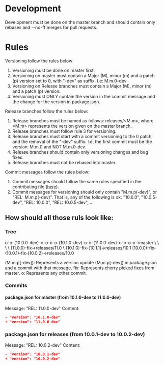 # Development

Development must be done on the master branch and should contain only rebases and --no-ff merges for pull requests.

# Rules

Versioning follow the rules below:
1. Versioning must be done on master first.
2. Versioning on master must contain a Major (M), minor (m) and a patch (p) version set to 0, with "-dev" as suffix. I.e: M.m.0-dev
3. Versioning on Release branches must contain a Major (M), minor (m) and a patch (p) version.
4. Versioning must ONLY contain the version in the commit message and the change for the version in package.json.

Release branches follow the rules below:
1. Release branches must be named as follows: releases/<M.m>, where <M.m> represents the version given on the master branch.
2. Release branches must follow rule 3 for versioning.
3. Release branches must start with a commit versioning to the 0 patch, and the removal of the "-dev" suffix. I.e, the first commit must be the version: M.m.0 and NOT M.m.0-dev.
4. Release branches should contain only versioning changes and bug fixes.
5. Release branches must not be rebased into master.

Commit messages follow the rules below:
1. Commit messages should follow the same rules specified in the contributing file ([here](./CONTRIBUTING.md#Commit-messages)).
2. Commit messages for versioning should only contain "M.m.p(-dev)", or "REL: M.m.p(-dev)". That is, any of the following is ok: "10.0.0", "10.0.5-dev", "REL: 10.0.0", "REL: 10.0.5-dev", ...

## How should all those ruls look like:

### Tree
o-o-(10.0.0-dev)-o-o-o-o-(10.1.0-dev)-o-o-(11.0.0-dev)-o-o-o-o->master
       \			  \			 \
        \			   \ 	      (11.0.0)-fix->releases/11.0
         \				(10.1.0)-fix-(10.1.1)->releases/10.1
          (10.0.0)-fix-(10.0.1)-fix-(10.0.2)->releases/10.0

(M.m.p[-dev]): Represents a version update (M.m.p[-dev]) in package.json and a commit with that message.
fix: Represents cherry picked fixes from master.
o: Represents any other commit.

### Commits

#### package.json for master (from 10.1.0-dev to 11.0.0-dev)
Message: "REL: 11.0.0-dev"
Content:
```json
- "version": "10.1.0-dev"
+ "version": "11.0.0-dev"
```
### package.json for releases (from 10.0.1-dev to 10.0.2-dev)
Message: "REL: 10.0.2-dev"
Content:
```json
- "version": "10.0.1-dev"
+ "version": "10.0.2-dev"
```